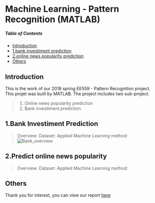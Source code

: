 

# Machine Learning - Pattern Recognition (MATLAB)

##### Table of Contents  
- [Introduction](#Introduction)  
- [1.bank investiment prediction](#1.Bank-investiment-prediction) 
- [2.online news popularity prediction](#2.predict-online-news-popularity) 
- [Others](#others)


## Introduction
 This is the work of our  2018 spring EE559 - Pattern Recognition project. This projet was built by MATLAB. The project includes two sub-project. 
 >1. Online news popularity prediction 
 >2. Bank investiment prediction
 

## 1.Bank Investiment Prediction
> Overview:
> Dataset:
> Applied Machine Learning method:
![Bank_overview](https://github.com/dukesky/EE559/tree/master/fig/bank_overview.jpg)


## 2.Predict online news popularity
> Overview:
> Dataset:
> Applied Machine Learning method:

## Others
Thank you for interest, you can view our report [here](https://github.com/dukesky/EE559/tree/master/support_material/report.pdf)
